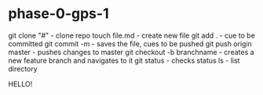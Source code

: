 # phase-0-gps-1

git clone "#" - clone repo
touch file.md - create new file
git add . - cue to be committed
git commit -m - saves the file, cues to be pushed
git push origin master - pushes changes to master
git checkout -b branchname - creates a new feature branch and navigates to it
git status - checks status
ls - list directory

HELLO!